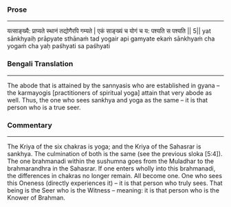 ### Prose 
 --- 
यत्साङ्ख्यै: प्राप्यते स्थानं तद्योगैरपि गम्यते |
एकं साङ्ख्यं च योगं च य: पश्यति स पश्यति || 5||
yat sānkhyaiḥ prāpyate sthānaṁ tad yogair api gamyate
ekaṁ sānkhyaṁ cha yogaṁ cha yaḥ paśhyati sa paśhyati

### Bengali Translation 
 --- 
The abode that is attained by the sannyasis who are established in gyana – the karmayogis [practitioners of spiritual yoga] attain that very abode as well. Thus, the one who sees sankhya and yoga as the same – it is that person who is a true seer.

### Commentary 
 --- 
The Kriya of the six chakras is yoga; and the Kriya of the Sahasrar is sankhya. The culmination of both is the same (see the previous sloka [5:4]). The one brahmanadi within the sushumna goes from the Muladhar to the brahmarandhra in the Sahasrar. If one enters wholly into this brahmanadi, the differences in chakras no longer remain. All become one. One who sees this Oneness (directly experiences it) – it is that person who truly sees. That being is the Seer who is the Witness – meaning: it is that person who is the Knower of Brahman.